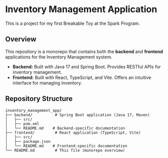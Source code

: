 # Inventory Management Application
This is a project for my first Breakable Toy at the Spark Program.

## Overview
This repository is a monorepo that contains both the **backend** and **frontend** applications for the Inventory Management system.

- **Backend:** Built with Java 17 and Spring Boot. Provides RESTful APIs for inventory management.
- **Frontend:** Built with React, TypeScript, and Vite. Offers an intuitive interface for managing inventory.

## Repository Structure
```
inventory_management_app/
├── backend/          # Spring Boot application (Java 17, Maven)
│   ├── src/
│   ├── pom.xml
│   └── README.md    # Backend-specific documentation
├── frontend/         # React application (TypeScript, Vite)
│   ├── src/
│   ├── package.json
│   └── README.md    # Frontend-specific documentation
└── README.md         # This file (monorepo overview)
```
